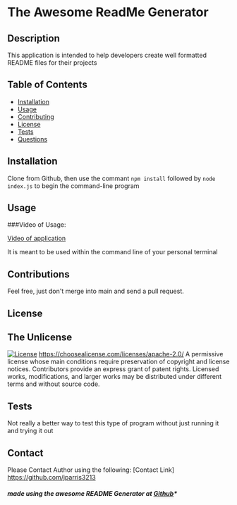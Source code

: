 

# The Awesome ReadMe Generator

## Description
  This application is intended to help developers create well formatted README files for their projects
  
## Table of Contents

- [Installation](#installation)
- [Usage](#usage)
- [Contributing](#contributions)
- [License](#license)
- [Tests](#test)
- [Questions](#questions)

## Installation

   Clone from Github, then use the commant `npm install` followed by `node index.js` to begin the command-line program

## Usage

###Video of Usage:

[Video of application](https://youtu.be/WJIBS33Uh5E)

   It is meant to be used within the command line of your personal terminal

## Contributions

   Feel free, just don't merge into main and send a pull request.

## License

## The Unlicense
   [![License](https://img.shields.io/badge/License-Apache_2.0-blue.svg)](https://opensource.org/licenses/Apache-2.0)
   https://choosealicense.com/licenses/apache-2.0/
   A permissive license whose main conditions require preservation of copyright and license notices. Contributors provide an express grant of patent rights. Licensed works, modifications, and larger works may be distributed under different terms and without source code.
        
## Tests

   Not really a better way to test this type of program without just running it and trying it out

## Contact

Please Contact Author using the following:
[Contact Link] https://github.com/jparris3213


##### made using the awesome README Generator at [Github](https://github.com/jparris3213/ReadMeGenerator)*
      
